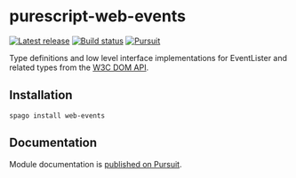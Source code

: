 # purescript-web-events

[![Latest release](http://img.shields.io/github/release/purescript-web/purescript-web-events.svg)](https://github.com/purescript-web/purescript-web-events/releases)
[![Build status](https://github.com/purescript/purescript-web-events/workflows/CI/badge.svg?branch=master)](https://github.com/purescript/purescript-web-events/actions?query=workflow%3ACI+branch%3Amaster)
[![Pursuit](https://pursuit.purescript.org/packages/purescript-web-events/badge)](https://pursuit.purescript.org/packages/purescript-web-events)

Type definitions and low level interface implementations for EventLister and related types from the [W3C DOM API](https://www.w3.org/TR/dom/#events).

## Installation

```
spago install web-events
```

## Documentation

Module documentation is [published on Pursuit](http://pursuit.purescript.org/packages/purescript-web-events).
